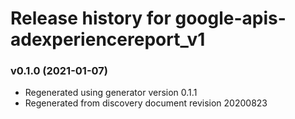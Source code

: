 # Release history for google-apis-adexperiencereport_v1

### v0.1.0 (2021-01-07)

* Regenerated using generator version 0.1.1
* Regenerated from discovery document revision 20200823

